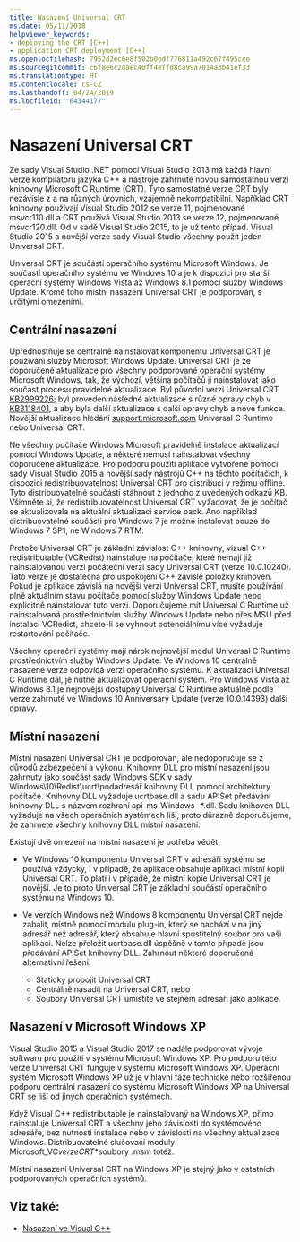 ```yaml
---
title: Nasazení Universal CRT
ms.date: 05/11/2018
helpviewer_keywords:
- deploying the CRT [C++]
- application CRT deployment [C++]
ms.openlocfilehash: 7952d2ec6e8f502b0edf776811a492c67f495cce
ms.sourcegitcommit: c6f8e6c2daec40ff4effd8ca99a7014a3b41ef33
ms.translationtype: HT
ms.contentlocale: cs-CZ
ms.lasthandoff: 04/24/2019
ms.locfileid: "64344177"
---
```

# <a name="universal-crt-deployment"></a>Nasazení Universal CRT

Ze sady Visual Studio .NET pomocí Visual Studio 2013 má každá hlavní verze kompilátoru jazyka C++ a nástroje zahrnuté novou samostatnou verzi knihovny Microsoft C Runtime (CRT). Tyto samostatné verze CRT byly nezávisle z a na různých úrovních, vzájemně nekompatibilní. Například CRT knihovny používají Visual Studio 2012 se verze 11, pojmenované msvcr110.dll a CRT používá Visual Studio 2013 se verze 12, pojmenované msvcr120.dll. Od v sadě Visual Studio 2015, to je už tento případ. Visual Studio 2015 a novější verze sady Visual Studio všechny použít jeden Universal CRT.

Universal CRT je součástí operačního systému Microsoft Windows. Je součástí operačního systému ve Windows 10 a je k dispozici pro starší operační systémy Windows Vista až Windows 8.1 pomocí služby Windows Update. Kromě toho místní nasazení Universal CRT je podporován, s určitými omezeními.

## <a name="central-deployment"></a>Centrální nasazení

Upřednostňuje se centrálně nainstalovat komponentu Universal CRT je používání služby Microsoft Windows Update. Universal CRT je že doporučené aktualizace pro všechny podporované operační systémy Microsoft Windows, tak, že výchozí, většina počítačů ji nainstalovat jako součást procesu pravidelné aktualizace. Byl původní verzi Universal CRT [KB2999226](https://support.microsoft.com/kb/2999226); byl proveden následné aktualizace s různé opravy chyb v [KB3118401](https://support.microsoft.com/kb/3118401), a aby byla další aktualizace s další opravy chyb a nové funkce. Novější aktualizace hledání [support.microsoft.com](https://support.microsoft.com) Universal C Runtime nebo Universal CRT.

Ne všechny počítače Windows Microsoft pravidelně instalace aktualizací pomocí Windows Update, a některé nemusí nainstalovat všechny doporučené aktualizace. Pro podporu použití aplikace vytvořené pomocí sady Visual Studio 2015 a novější sady nástrojů C++ na těchto počítačích, k dispozici redistribuovatelnost Universal CRT pro distribuci v režimu offline. Tyto distribuovatelné součásti stáhnout z jednoho z uvedených odkazů KB. Všimněte si, že redistribuovatelnost Universal CRT vyžadovat, že je počítač se aktualizovala na aktuální aktualizaci service pack. Ano například distribuovatelné součásti pro Windows 7 je možné instalovat pouze do Windows 7 SP1, ne Windows 7 RTM.

Protože Universal CRT je základní závislost C++ knihovny, vizuál C++ redistributable (VCRedist) nainstaluje na počítače, které nemají již nainstalovanou verzi počáteční verzi sady Universal CRT (verze 10.0.10240). Tato verze je dostatečná pro uspokojení C++ závislé položky knihoven. Pokud je aplikace závislá na novější verzi Universal CRT, musíte používání plně aktuálním stavu počítače pomocí služby Windows Update nebo explicitně nainstalovat tuto verzi. Doporučujeme mít Universal C Runtime už nainstalovaná prostřednictvím služby Windows Update nebo přes MSU před instalací VCRedist, chcete-li se vyhnout potenciálnímu více vyžaduje restartování počítače.

Všechny operační systémy mají nárok nejnovější modul Universal C Runtime prostřednictvím služby Windows Update. Ve Windows 10 centrálně nasazené verze odpovídá verzi operačního systému. K aktualizaci Universal C Runtime dál, je nutné aktualizovat operační systém. Pro Windows Vista až Windows 8.1 je nejnovější dostupný Universal C Runtime aktuálně podle verze zahrnuté ve Windows 10 Anniversary Update (verze 10.0.14393) další opravy.

## <a name="local-deployment"></a>Místní nasazení

Místní nasazení Universal CRT je podporován, ale nedoporučuje se z důvodů zabezpečení a výkonu.  Knihovny DLL pro místní nasazení jsou zahrnuty jako součást sady Windows SDK v sady Windows\\10\\Redist\\ucrt\\podadresář knihovny DLL pomocí architektury počítače. Knihovny DLL vyžaduje ucrtbase.dll a sadu APISet předávání knihovny DLL s názvem rozhraní api-ms-Windows -\*.dll. Sadu knihoven DLL vyžaduje na všech operačních systémech liší, proto důrazně doporučujeme, že zahrnete všechny knihovny DLL místní nasazení.

Existují dvě omezení na místní nasazení je potřeba vědět:

- Ve Windows 10 komponentu Universal CRT v adresáři systému se používá vždycky, i v případě, že aplikace obsahuje aplikaci místní kopii Universal CRT. To platí i v případě, že místní kopie Universal CRT je novější. Je to proto Universal CRT je základní součástí operačního systému na Windows 10.

- Ve verzích Windows než Windows 8 komponentu Universal CRT nejde zabalit, místně pomocí modulu plug-in, který se nachází v na jiný adresář než adresář, který obsahuje hlavní spustitelný soubor pro vaši aplikaci. Nelze přeložit ucrtbase.dll úspěšně v tomto případě jsou předávání APISet knihovny DLL. Zahrnout některé doporučená alternativní řešení:

  - Staticky propojit Universal CRT
  - Centrálně nasadit na Universal CRT, nebo
  - Soubory Universal CRT umístíte ve stejném adresáři jako aplikace.

## <a name="deployment-on-microsoft-windows-xp"></a>Nasazení v Microsoft Windows XP

Visual Studio 2015 a Visual Studio 2017 se nadále podporovat vývoje softwaru pro použití v systému Microsoft Windows XP. Pro podporu této verze Universal CRT funguje v systému Microsoft Windows XP. Operační systém Microsoft Windows XP už je v hlavní fáze technické nebo rozšířenou podporu centrální nasazení do systému Microsoft Windows XP na Universal CRT se liší od jiných operačních systémech.

Když Visual C++ redistributable je nainstalovaný na Windows XP, přímo nainstaluje Universal CRT a všechny jeho závislosti do systémového adresáře, bez nutnosti instalace nebo v závislosti na všechny aktualizace Windows. Distribuovatelné slučovací moduly Microsoft_VC*verze*_CRT_\*soubory .msm totéž.

Místní nasazení Universal CRT na Windows XP je stejný jako v ostatních podporovaných operačních systémů.

## <a name="see-also"></a>Viz také:

- [Nasazení ve Visual C++](deployment-in-visual-cpp.md)
